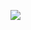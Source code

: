 ![](https://www.nta.go.jp/tmp/752ea9b5-4018-4f7c-97be-0030a9f9eded/images/0685d5156f8958ccfe1bd645e2649e52573c0a5a04521f567b3f63840b6cdde2.jpg)